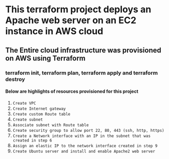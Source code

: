 # This terraform project deploys an Apache web server on an EC2 instance in AWS cloud

## The Entire cloud infrastructure was provisioned on AWS using Terraform

### terraform init, terraform plan, terraform apply and terraform destroy

#### Below are highlights of resources provisioned for this project

1. `Create VPC`
2. `Create Internet gateway`
3. `Create custom Route table`
4. `Create subnet`
5. `Associate subnet with Route table`
6. `Create security group to allow port 22, 80, 443 (ssh, http, https)`
7. `Create a Network interface with an IP in the subnet that was created in step 6`
8. `Assign an elastic IP to the network interface created in step 9`
9. `Create Ubuntu server and install and enable Apache2 web server`